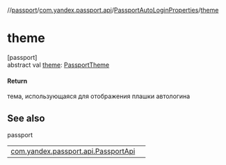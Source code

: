 //[passport](../../../index.md)/[com.yandex.passport.api](../index.md)/[PassportAutoLoginProperties](index.md)/[theme](theme.md)

# theme

[passport]\
abstract val [theme](theme.md): [PassportTheme](../-passport-theme/index.md)

#### Return

тема, использующаяся для отображения плашки автологина

## See also

passport

| | |
|---|---|
| [com.yandex.passport.api.PassportApi](../../../../passport/passport/com.yandex.passport.api/-passport-api/create-auto-login-intent.md) |  |
